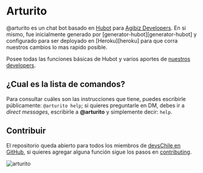 # Arturito

@arturito es un chat bot basado en [Hubot](https://hubot.github.com/) para [Agibiz Developers](http://devsagibiz.slack.com). En si mismo, fue inicialmente generado por [generator-hubot][generator-hubot] y configurado para ser deployado en [Heroku][heroku] para que corra nuestros cambios lo mas rapido posible.

Posee todas las funciones básicas de Hubot y varios aportes de [nuestros developers](https://github.com/agibizDevs/arturito/graphs/contributors).

## ¿Cual es la lista de comandos?

Para consultar cuáles son las instrucciones que tiene, puedes escribirle públicamente: `@arturito help`; si quieres preguntarle en DM, debes ir a *direct messages*, escribirle a **@arturito** y simplemente decir: `help`.

## Contribuir

El repositorio queda abierto para todos los miembros de [devsChile en GitHub](https://github.com/agibizdevs), si quieres agregar alguna función sigue los pasos en [contributing](CONTRIBUTING.md).

![arturito](https://wallpaperscraft.com/image/r2d2_drone_star_wars_toy_113637_3840x2160.jpg)
